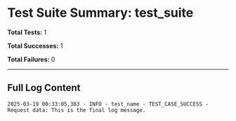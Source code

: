 # Test Suite Summary: test_suite

**Total Tests:** 1

**Total Successes:** 1

**Total Failures:** 0

---

## Full Log Content

```
2025-03-19 00:33:05,383 - INFO - test_name - TEST_CASE_SUCCESS - Request data: This is the final log message.
```
